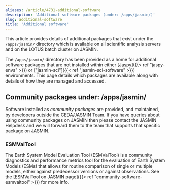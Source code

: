 ```yaml
---
aliases: /article/4731-additional-software
description: 'Additional software packages (under: /apps/jasmin/)'
slug: additional-software
title: 'Additional software'
---
```


This article provides details of additional packages that exist under the
`/apps/jasmin/` directory which is available on all scientific analysis
servers and on the LOTUS batch cluster on JASMIN.

The `/apps/jasmin/` directory has been provided as a home for additional
software packages that are not installed within either [Jaspy]({{< ref "jaspy-envs" >}}) or ["jasmin-sci"]({{< ref "jasmin-sci-software" >}}) environments.
This page details which packages are available along with details of how they
are managed and accessed.

## Community packages under: /apps/jasmin/

Software installed as _community packages_ are provided, and maintained, by
developers outside the CEDA/JASMIN Team. If you have queries about using
community packages on JASMIN then please contact the JASMIN Helpdesk and we
will forward them to the team that supports that specific package on JASMIN.

### ESMValTool

The Earth System Model Evaluation Tool (ESMValTool) is a community diagnostics
and performance metrics tool for the evaluation of Earth System Models (ESMs)
that allows for routine comparison of single or multiple models, either
against predecessor versions or against observations. See the [ESMValTool on
JASMIN page]({{< ref "community-software-esmvaltool" >}}) for more info.

